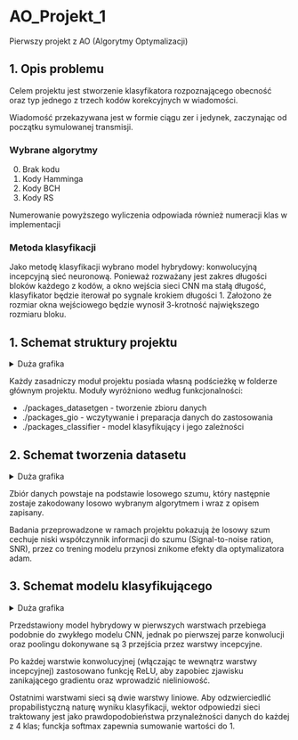 # AO_Projekt_1
Pierwszy projekt z AO (Algorytmy Optymalizacji)

## 1. Opis problemu
<p>Celem projektu jest stworzenie klasyfikatora rozpoznającego obecność oraz typ jednego z trzech kodów korekcyjnych w wiadomości.</p>
<p>Wiadomość przekazywana jest w formie ciągu zer i jedynek, zaczynając od początku symulowanej transmisji.</p>

### Wybrane algorytmy
<ol start='0'>
  <li>Brak kodu</li>
  <li>Kody Hamminga</li>
  <li>Kody BCH</li>
  <li>Kody RS</li>
</ol>

<p>Numerowanie powyższego wyliczenia odpowiada również numeracji klas w implementacji</p>

### Metoda klasyfikacji
Jako metodę klasyfikacji wybrano model hybrydowy: konwolucyjną incepcyjną sieć neuronową. Ponieważ rozważany jest zakres długości bloków każdego z kodów, a okno wejścia sieci CNN ma stałą długość, klasyfikator będzie iterował po sygnale krokiem długości 1. Założono że rozmiar okna wejściowego będzie wynosił 3-krotność największego rozmiaru bloku.

## 1. Schemat struktury projektu
<details>
  <summary>Duża grafika</summary>

  ![alt text](https://i.imgur.com/hsHuMpx.jpg)
</details>
<p>Każdy zasadniczy moduł projektu posiada własną podścieżkę w folderze głównym projektu. Moduły wyróżniono według funkcjonalności:</p>
<ul>
  <li>./packages_datasetgen - tworzenie zbioru danych</li>
  <li>./packages_gio - wczytywanie i preparacja danych do zastosowania</li>
  <li>./packages_classifier - model klasyfikujący i jego zależności</li>
</ul>

## 2. Schemat tworzenia datasetu
<details>
  <summary>Duża grafika</summary>

  ![alt text](https://i.imgur.com/XhlgDxg.jpg)
</details>
<p>Zbiór danych powstaje na podstawie losowego szumu, który następnie zostaje zakodowany losowo wybranym algorytmem i wraz z opisem zapisany.</p>
<p>Badania przeprowadzone w ramach projektu pokazują że losowy szum cechuje niski współczynnik informacji do szumu (Signal-to-noise ration, SNR), przez co trening modelu przynosi znikome efekty dla optymalizatora adam.</p>

## 3. Schemat modelu klasyfikującego
<details>
  <summary>Duża grafika</summary>

  ![alt text](https://i.imgur.com/BXeJ7nn.jpg)
</details>
<p>Przedstawiony model hybrydowy w pierwszych warstwach przebiega podobnie do zwykłego modelu CNN, jednak po pierwszej parze konwolucji oraz poolingu dokonywane są 3 przejścia przez warstwy incepcyjne.</p>
<p>Po każdej warstwie konwolucyjnej (włączając te wewnątrz warstwy incepcyjnej) zastosowano funkcję ReLU, aby zapobiec zjawisku zanikającego gradientu oraz wprowadzić nieliniowość.</p>
<p>Ostatnimi warstwami sieci są dwie warstwy liniowe. Aby odzwierciedlić propabilistyczną naturę wyniku klasyfikacji, wektor odpowiedzi sieci traktowany jest jako prawdopodobieństwa przynależności danych do każdej z 4 klas; funckja softmax zapewnia sumowanie wartości do 1.</p>

<!-- ### 4.1. Szczegółowy schemat sieci konwolucyjnej
<details>
  <summary>Duża grafika</summary>

  ![GRAFIKA W PRZYGOTOWANIU](http://url/to/img.png)
</details>
Opis Lorem Ipsum -->
